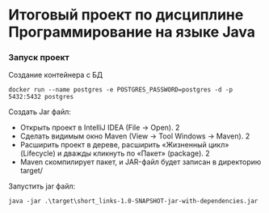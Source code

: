 # Итоговый проект по дисциплине Программирование на языке Java

### Запуск проект
Создание контейнера с БД
```
docker run --name postgres -e POSTGRES_PASSWORD=postgres -d -p 5432:5432 postgres
```
Создать Jar файл:
- Открыть проект в IntelliJ IDEA (File → Open). 2
- Сделать видимым окно Maven (View → Tool Windows → Maven). 2
- Расширить проект в дереве, расширить «Жизненный цикл» (Lifecycle) и дважды кликнуть по «Пакет» (package). 2
- Maven скомпилирует пакет, и JAR-файл будет записан в директорию target/

Запустить jar файл:
```
java -jar .\target\short_links-1.0-SNAPSHOT-jar-with-dependencies.jar
```
